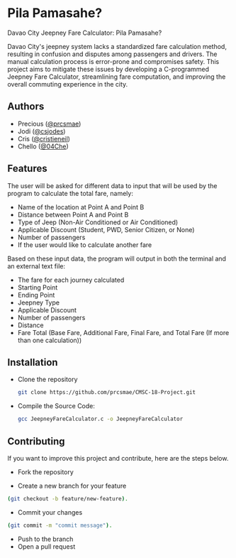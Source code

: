 
# Pila Pamasahe?

Davao City Jeepney Fare Calculator: Pila Pamasahe?

Davao City's jeepney system lacks a standardized fare calculation method, resulting in confusion and disputes among passengers and drivers. The manual calculation process is error-prone and compromises safety. This project aims to mitigate these issues by developing a C-programmed Jeepney Fare Calculator, streamlining fare computation, and improving the overall commuting experience in the city.


## Authors
- Precious ([@prcsmae](github.com/prcsmae))
- Jodi ([@csjodes](github.com/csjodes))
- Cris ([@cristieneil](github.com/cristieneil))
- Chello ([@04Che](github.com/04che))


## Features

The user will be asked for different data to input that will be used by the program to calculate the total fare, namely:
- Name of the location at Point A and Point B
- Distance between Point A and Point B
- Type of Jeep (Non-Air Conditioned or Air Conditioned)
- Applicable Discount (Student, PWD, Senior Citizen, or None)
- Number of passengers
- If the user would like to calculate another fare

Based on these input data, the program will output in both the terminal and an external text file:
- The fare for each journey calculated
- Starting Point
- Ending Point
- Jeepney Type
- Applicable Discount
- Number of passengers
- Distance
- Fare Total (Base Fare, Additional Fare, Final Fare, and Total Fare (If more than one calculation))
## Installation

- Clone the repository
    ```bash
    git clone https://github.com/prcsmae/CMSC-18-Project.git
    ```
- Compile the Source Code:
    ```bash
    gcc JeepneyFareCalculator.c -o JeepneyFareCalculator
    ```

## Contributing

If you want to improve this project and contribute, here are the steps below.

- Fork the repository

- Create a new branch for your feature
```bash
(git checkout -b feature/new-feature).
```
- Commit your changes
```bash
(git commit -m "commit message").
```
- Push to the branch
- Open a pull request

